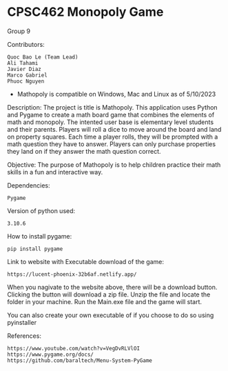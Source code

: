 # CPSC462 Monopoly Game

Group 9

Contributors:

    Quoc Bao Le (Team Lead)
    Ali Tahami
    Javier Diaz
    Marco Gabriel
    Phuoc Nguyen

- Mathopoly is compatible on Windows, Mac and Linux as of 5/10/2023

Description: The project is title is Mathopoly. This application uses Python and Pygame to create a math board game that combines the elements
of math and monopoly. The intented user base is elementary level students and their parents. Players will roll a dice to move around the board and land
on property squares. Each time a player rolls, they will be prompted with a math question they have to answer. Players can only purchase properties they
land on if they answer the math question correct.

Objective: The purpose of Mathopoly is to help children practice their math skills in a fun and interactive way.

Dependencies:

    Pygame

Version of python used:

    3.10.6

How to install pygame:

    pip install pygame

Link to website with Executable download of the game:

    https://lucent-phoenix-32b6af.netlify.app/

When you nagivate to the website above, there will be a download button. Clicking the button will download a zip file.
Unzip the file and locate the folder in your machine. Run the Main.exe file and the game will start.

You can also create your own executable of if you choose to do so using pyinstaller

References:

    https://www.youtube.com/watch?v=VegDvRLVlOI
    https://www.pygame.org/docs/
    https://github.com/baraltech/Menu-System-PyGame

